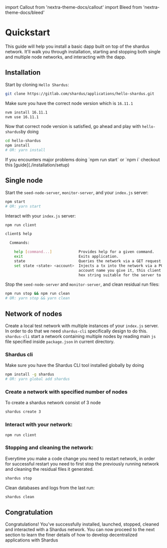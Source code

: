 import Callout from 'nextra-theme-docs/callout'
import Bleed from 'nextra-theme-docs/bleed'

# Quickstart

This guide will help you install a basic dapp built on top of the shardus
network. It'll walk you through installation, starting and stopping both
single and multiple node networks, and interacting with the dapp.

## Installation


Start by cloning `Hello Shardus`:

```bash
git clone https://gitlab.com/shardus/applications/hello-shardus.git
```
Make sure you have the correct node version which is `16.11.1`

```bash
nvm install 16.11.1
nvm use 16.11.1
```
Now that correct node version is satisfied, go ahead and play with `hello-shardus`by doing
```bash
cd hello-shardus
npm install
# OR: yarn install
```

<Callout emoji="⚠️" type="error">
If you encounters major problems doing `npm run start` or `npm i` checkout this [guide](./installation/setup)
</Callout>

## Single node

Start the `seed-node-server`, `monitor-server`, and your `index.js` server:

```bash
npm start
# OR: yarn start
```

Interact with your `index.js` server:

```bash
npm run client

client$ help

  Commands:

    help [command...]            Provides help for a given command.
    exit                         Exits application.
    state                        Queries the network via a GET request to /state.
    set state <state> <account>  Injects a tx into the network via a POST request to /inject. Whatever
                                 account name you give it, this client will hash that to create a 32 byte
                                 hex string suitable for the server to use as an account address.
```

Stop the `seed-node-server` and `monitor-server`, and clean residual run files:

```bash
npm run stop && npm run clean
# OR: yarn stop && yarn clean
```

## Network of nodes

Create a local test network with multiple instances of your `index.js` server. In order to do that we need `shardus-cli` specifically design to do this.
`shardus-cli` start a network containing multiple nodes by reading main `js` file specified inside `package.json` in current directory.

### Shardus cli
<Callout emoji="💡" type="default">
Make sure you have the Shardus CLI tool installed globally by doing

```bash
npm install -g shardus
# OR: yarn global add shardus
```

</Callout>

### Create a network with specified number of nodes
To create a shardus network consist of 3 node
```bash
shardus create 3
```

### Interact with your network:

```bash
npm run client
```

### Stopping and cleaning the network:
Everytime you make a code change you need to restart network, in order for successful restart you need to first stop the previously running network and cleaning the residual files it generated.
```bash
shardus stop
```
Clean databases and logs from the last run:

```bash
shardus clean
```
## Congratulation
Congratulations! You've successfully installed, launched, stopped, cleaned and interacted with a Shardus network. You can now proceed to the next section to learn the finer details of how to develop decentralized applications with Shardus
